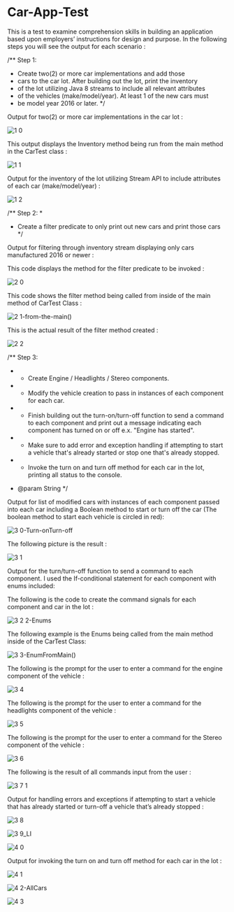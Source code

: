 # Car-App-Test


This is a test to examine comprehension skills in building an application based upon employers’ instructions for design and purpose. In the following steps you will see the output for each scenario : 




/**
 Step 1:

* Create two(2) or more car implementations and add those
* cars to the car lot.  After building out the lot, print the inventory
* of the lot utilizing Java 8 streams to include all relevant attributes 
* of the vehicles (make/model/year).  At least 1 of the new cars must 
* be model year 2016 or later.
 */



Output for two(2) or more car implementations in the car lot : 


![1 0](https://user-images.githubusercontent.com/20470279/60304460-89f70980-9907-11e9-97cd-77ab18bace2a.JPG)



This output displays the Inventory method being run from the main method in the CarTest class : 





![1 1](https://user-images.githubusercontent.com/20470279/60304464-8c596380-9907-11e9-8a7d-5b43f110a91e.JPG)






Output for the inventory of the lot utilizing Stream API to include attributes of each car (make/model/year) : 




![1 2](https://user-images.githubusercontent.com/20470279/60304562-cb87b480-9907-11e9-828a-1db03cafcc66.JPG)



		
		

/**
Step 2:
 * 
 * Create a filter predicate to only print out new cars and print those cars
*/
		


Output for filtering through inventory stream displaying only cars manufactured 2016 or newer :


This code displays the method for the filter predicate to be invoked : 		


![2 0](https://user-images.githubusercontent.com/20470279/60304688-24efe380-9908-11e9-9473-1e67ffcfa68e.JPG)


This code shows the filter method being called from inside of the main method of CarTest Class :


![2 1-from-the-main()](https://user-images.githubusercontent.com/20470279/60304692-27ead400-9908-11e9-85b3-6b9d325cf32f.JPG)


This is the actual result of the filter method created :


![2 2](https://user-images.githubusercontent.com/20470279/60304707-2e794b80-9908-11e9-9561-3d4f87f9d608.JPG)









/**
 Step 3:
	           
* - Create Engine / Headlights / Stereo components.
* - Modify the vehicle creation to pass in instances of each component for each car.      
	
* - Finish building out the turn-on/turn-off function to send a command to each      component and print out a message indicating each component has turned on or off 
         	 		e.x. "Engine has started".
* - Make sure to add error and exception handling if attempting to start a vehicle that's already started or stop one that's already stopped.
	 
* - Invoke the turn on and turn off method for each car in the lot, printing all
  status to the console.
* @param String
*/		


Output for list of modified cars with instances of each component passed into each car including a Boolean method to start or turn off the car (The boolean method to start each vehicle is circled in red): 

![3 0-Turn-onTurn-off](https://user-images.githubusercontent.com/20470279/60304972-09390d00-9909-11e9-9178-079e33b69c2e.JPG)


The following picture is the result :

![3 1](https://user-images.githubusercontent.com/20470279/60304978-0b9b6700-9909-11e9-94db-65bfe9a39c64.JPG)





Output for the turn/turn-off function to send a command to each component. I used the If-conditional statement for each component with enums included:





The following is the code to create the command signals for each component and car in the lot :

![3 2 2-Enums](https://user-images.githubusercontent.com/20470279/60424697-e46dbf80-9bbe-11e9-9f8a-d76e543074d4.JPG)








The following example is the Enums being called from the main method inside of the CarTest Class:

![3 3-EnumFromMain()](https://user-images.githubusercontent.com/20470279/60305112-8e242680-9909-11e9-8752-fa856b6ea414.JPG)







The following is the prompt for the user to enter a command for the engine component of the vehicle : 

![3 4](https://user-images.githubusercontent.com/20470279/60305119-941a0780-9909-11e9-91df-c08e5dd285fe.JPG)








The following is the prompt for the user to enter a command for the headlights component of the vehicle :

![3 5](https://user-images.githubusercontent.com/20470279/60305124-9714f800-9909-11e9-9180-a7f63f67b80a.JPG)







The following is the prompt for the user to enter a command for the Stereo component of the vehicle :

![3 6](https://user-images.githubusercontent.com/20470279/60305127-9a0fe880-9909-11e9-9453-f00182ba988b.JPG)






The following is the result of all commands input from the user : 

![3 7 1](https://user-images.githubusercontent.com/20470279/60424829-2991f180-9bbf-11e9-8f97-07a0e6f170be.JPG)





Output for handling errors and exceptions if attempting to start a vehicle that has already started or turn-off a vehicle that’s already stopped : 

![3 8](https://user-images.githubusercontent.com/20470279/60305446-8e70f180-990a-11e9-9947-90de0b99cefb.JPG)


![3 9_LI](https://user-images.githubusercontent.com/20470279/60305449-8fa21e80-990a-11e9-8a3f-4638c1900ea5.jpg)


![4 0](https://user-images.githubusercontent.com/20470279/60305453-916be200-990a-11e9-8513-b349edb7a3fd.JPG)



Output for invoking the turn on and turn off method for each car in the lot : 


![4 1](https://user-images.githubusercontent.com/20470279/60305559-ef98c500-990a-11e9-9809-40288ca18481.JPG)



![4 2-AllCars](https://user-images.githubusercontent.com/20470279/60305562-f1628880-990a-11e9-8dcc-c4dc311cd0cb.JPG)



![4 3](https://user-images.githubusercontent.com/20470279/60305566-f293b580-990a-11e9-8a65-cea6767121e3.JPG)

